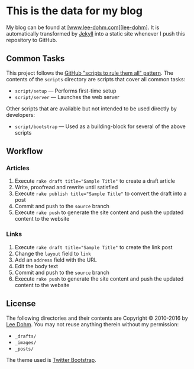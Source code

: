 # This is the data for my blog

My blog can be found at [www.lee-dohm.com][lee-dohm]. It is automatically transformed by [Jekyll][jekyll] into a static site whenever I push this repository to GitHub.

## Common Tasks

This project follows the [GitHub "scripts to rule them all" pattern](http://githubengineering.com/scripts-to-rule-them-all/). The contents of the `scripts` directory are scripts that cover all common tasks:

* `script/setup` &mdash; Performs first-time setup
* `script/server` &mdash; Launches the web server

Other scripts that are available but not intended to be used directly by developers:

* `script/bootstrap` &mdash; Used as a building-block for several of the above scripts

## Workflow

### Articles

1. Execute `rake draft title="Sample Title"` to create a draft article
1. Write, proofread and rewrite until satisfied
1. Execute `rake publish title="Sample Title"` to convert the draft into a post
1. Commit and push to the `source` branch
1. Execute `rake push` to generate the site content and push the updated content to the website

### Links

1. Execute `rake draft title="Sample Title"` to create the link post
1. Change the `layout` field to `link`
1. Add an `address` field with the URL
1. Edit the body text
1. Commit and push to the `source` branch
1. Execute `rake push` to generate the site content and push the updated content to the website

## License

The following directories and their contents are Copyright &copy; 2010-2016 by [Lee Dohm][lee-dohm]. You may not reuse anything therein without my permission:

* `_drafts/`
* `_images/`
* `_posts/`

The theme used is [Twitter Bootstrap][bootstrap].

[bootstrap]: http://getbootstrap.com
[bundler]: http://bundler.io
[jekyll]: http://jekyllrb.com
[lee-dohm]: https://github.com/lee-dohm
[ruby]: http://ruby-lang.org
